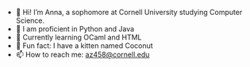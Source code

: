 - 👋 Hi! I’m Anna, a sophomore at Cornell University studying Computer Science. 
- 👀 I am proficient in Python and Java  
- 🌱 Currently learning OCaml and HTML
- 💞️ Fun fact: I have a kitten named Coconut
- 📫 How to reach me: az458@cornell.edu 


